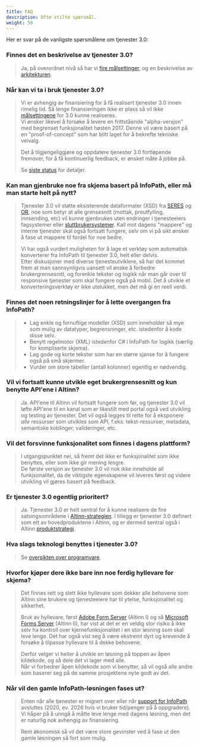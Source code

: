 ```yaml
---
title: FAQ
description: Ofte stilte spørsmål.
weight: 50
---
```


Her er svar på de vanligste spørsmålene om tjenester 3.0:


### Finnes det en beskrivelse av tjenester 3.0?

> Ja, på overordnet nivå så har vi [fire målsettinger](../goals), og en beskrivelse av [arkitekturen](../architecture).  


### Når kan vi ta i bruk tjenester 3.0?

> Vi er avhengig av finansiering for å få realisert tjenester 3.0 innen rimelig tid.
> Så lenge finansieringen ikke er plass så vil ikke [målsettingene](../goals) for 3.0 kunne realiseres.  
> Vi ønsker likevel å forsøke å levere en frittstående "alpha-versjon" med begrenset funksjonalitet høsten 2017.
> Denne vil være basert på en "proof-of-concept" som har blitt laget for å bekrefte tekniske veivalg.  
>
> Det å tilgjengeliggjøre og oppdatere tjenester 3.0 fortløpende fremover, for å få kontinuerlig feedback, er ønsket måte å jobbe på.  
>
> Se [siste status](../status) for detaljer.


### Kan man gjenbruke noe fra skjema basert på InfoPath, eller må man starte helt på nytt?

> Tjenester 3.0 vil støtte eksisterende dataformater (XSD) fra [SERES](https://altinnett.brreg.no/no/SERES/) og [OR]((https://w2.brreg.no/oppgaveregisteret/spesifikasjon_etatsliste.jsp)),
> noe som betyr at alle grensesnitt (mottak, preutfylling, innsending, etc) vil kunne gjenbrukes uten
> endringer i tjenesteeiers fagsystemer eller [sluttbrukersystemer](https://altinnett.brreg.no/no/Sluttbrukersystemer/).
> Kall mot dagens "mappere" og interne tjenester skal også fortsatt fungere, selv om vi på sikt ønsker å fase ut mappere til fordel for noe bedre.  
>
> Vi har også vurdert muligheten for å lage et verktøy som automatisk konverterer fra InfoPath til tjenester 3.0, helt eller delvis.  
> Etter diskusjoner med diverse tjenesteutviklere, så har det kommet frem at man sannsynligvis uansett vil ønske å forbedre brukergrensesnitt, og forenkle tekster og logikk når man går over til responsive
> tjenester som skal fungere også på mobil. Det å utvikle et konverteringsverktøy er ikke utelukket, men det må gi en reell verdi.

### Finnes det noen retningslinjer for å lette overgangen fra InfoPath?

> - Lag enkle og fornuftige modeller (XSD) som inneholder så mye som mulig av datatyper, begrensninger, etc. istedenfor å kode disse selv.
> - Benytt regelmotor (XML) istedenfor C# i InfoPath for logikk (særlig for kompliserte skjema).
> - Lag gode og korte tekster som har en større sjanse for å fungere også på små skjermer.
> - Vurder om store tabeller (antall kolonner) egentlig er nødvendig.


### Vil vi fortsatt kunne utvikle eget brukergrensesnitt og kun benytte API'ene i Altinn?

> Ja. API'ene til Altinn vil fortsatt fungere som før, og tjenester 3.0 vil løfte API'ene til en kanal som er likestilt med portal også ved utvikling og testing av tjenester.
> Det vil også legges til rette for å eksponere *alle* ressurser som utvikles som API, f.eks. tekst-ressurser, metadata, semantiske koblinger, valideringer, etc.

### Vil det forsvinne funksjonalitet som finnes i dagens plattform?

> I utgangspunktet nei, så fremt det ikke er funksjonalitet som ikke benyttes, eller som ikke gir mening lengre.  
> De første versjon av tjenester 3.0 vil nok ikke inneholde all funkjsonalitet, da de viktigste egenskapene vil leveres først og videre utvikling vil gjøres basert på feedback.


### Er tjenester 3.0 egentlig prioritert?

> Ja. Tjenester 3.0 er helt sentral for å kunne realisere de fire satsingsområdene i [Altinn-strategien](https://altinnett.brreg.no/no/Altinn/Altinn-strategi/).
> I tillegg er tjenester 3.0 definert som ett av hovedproduktene i Altinn, og er dermed sentral også i Altinn [produktstrategi](https://altinnett.brreg.no/no/Altinn/Altinn-strategi/).  


### Hva slags teknologi benyttes i tjenester 3.0?

> Se [oversikten over programvare](../architecture#programvare).

### Hvorfor kjøper dere ikke bare inn noe ferdig hyllevare for skjema?

> Det finnes rett og slett ikke hyllevare som dekker alle behovene som Altinn sine brukere og tjenesteeiere har til ytelse, funksjonalitet og sikkerhet.  
>
> Bruk av hyllevare, først [Adobe Form Server](https://web.archive.org/web/20040805072324/http://www.adobe.com/products/server/formserver/main.html) (Altinn I)
> og så [Microsoft Forms Server](https://web.archive.org/web/20090112152812/http://office.microsoft.com/en-gb/formsserver/HA101656451033.aspx) (Altinn II),
> har vist at det er en veldig stor risiko å ikke selv ha kontroll over kjernefunksjonalitet i en stor løsning som skal leve lenge.
> Det har også vist seg å være ekstremt dyrt og krevende å forsøke å tilpasse hyllevare til å dekke behovene.
>
> Derfor velger vi heller å utvikle en løsning på toppen av åpen kildekode, og så dele det vi lager med alle.  
> Når vi forbedrer åpen kildekode som vi benytter, så vil også alle andre som baserer seg på de samme prosjektene nyte godt av det.

### Når vil den gamle InfoPath-løsningen fases ut?

> Enten når alle tjenester er migrert over eller når [support for InfoPath](https://support.microsoft.com/en-us/lifecycle/search/920) avsluttes (2020, ev. 2026 hvis vi bruker tid/penger på å oppgradere).  
> Vi håper på å unngå å måtte leve lenge med dagens løsning, men det er naturlig nok avhengig av finansiering.
> 
> Rent økonomisk så vil det være store gevinster ved å fase ut den gamle løsningen så fort som mulig.  

